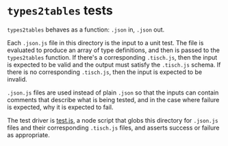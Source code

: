 `types2tables` tests
============
`types2tables` behaves as a function: `.json` in, `.json` out.

Each `.json.js` file in this directory is the input to a unit test. The file is
evaluated to produce an array of type definitions, and then is passed to the
`types2tables` function. If there's a corresponding `.tisch.js`, then the
input is expected to be valid and the output must satisfy the `.tisch.js`
schema. If there is no corresponding `.tisch.js`, then the input is expected
to be invalid.

`.json.js` files are used instead of plain `.json` so that the inputs can
contain comments that describe what is being tested, and in the case where
failure is expected, why it is expected to fail.

The test driver is [test.js](test.js), a node script that globs this directory
for `.json.js` files and their corresponding `.tisch.js` files, and asserts
success or failure as appropriate.

